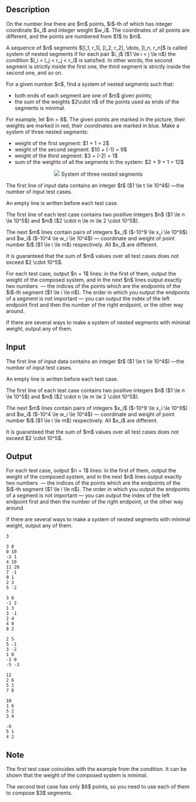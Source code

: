 ## Description

<div><p>On the number line there are $m$ points, $i$-th of which has integer coordinate $x_i$ and integer weight $w_i$. The coordinates of all points are different, and the points are numbered from $1$ to $m$.</p><p>A sequence of $n$ segments $[l_1, r_1], [l_2, r_2], \dots, [l_n, r_n]$ is called <span class="tex-font-style-it">system of nested segments</span> if for each pair $i, j$ ($1 \le i &lt; j \le n$) the condition $l_i &lt; l_j &lt; r_j &lt; r_i$ is satisfied. In other words, the second segment is strictly inside the first one, the third segment is strictly inside the second one, and so on.</p><p>For a given number $n$, find a system of nested segments such that:</p><ul> <li> both ends of each segment are one of $m$ given points; </li><li> the sum of the weights $2\cdot n$ of the points used as ends of the segments is <span class="tex-font-style-bf">minimal</span>. </li></ul><p>For example, let $m = 8$. The given points are marked in the picture, their weights are marked in red, their coordinates are marked in blue. Make a system of three nested segments:</p><ul> <li> weight of the first segment: $1 + 1 = 2$ </li><li> weight of the second segment: $10 + (-1) = 9$ </li><li> weight of the third segment: $3 + (-2) = 1$ </li><li> sum of the weights of all the segments in the system: $2 + 9 + 1 = 12$ </li></ul><center> <img class="tex-graphics" src="file://k6kmdG2u.png" style="max-width: 100.0%;max-height: 100.0%;">   <span class="tex-font-size-small">System of three nested segments</span> </center></div><div class="input-specification"><p>The first line of input data contains an integer $t$ ($1 \le t \le 10^4$)&nbsp;—the number of input test cases.</p><p>An empty line is written before each test case.</p><p>The first line of each test case contains two positive integers $n$ ($1 \le n \le 10^5$) and $m$ ($2 \cdot n \le m \le 2 \cdot 10^5$). </p><p>The next $m$ lines contain pairs of integers $x_i$ ($-10^9 \le x_i \le 10^9$) and $w_i$ ($-10^4 \le w_i \le 10^4$) — coordinate and weight of point number $i$ ($1 \le i \le m$) respectively. All $x_i$ are different.</p><p>It is guaranteed that the sum of $m$ values over all test cases does not exceed $2 \cdot 10^5$.</p></div><div class="output-specification"><p>For each test case, output $n + 1$ lines: in the first of them, output the weight of the composed system, and in the next $n$ lines output exactly two numbers &nbsp;— the indices of the points which are the endpoints of the $i$-th segment ($1 \le i \le n$). The order in which you output the endpoints of a segment is not important — you can output the index of the left endpoint first and then the number of the right endpoint, or the other way around.</p><p>If there are several ways to make a system of nested segments with minimal weight, output any of them.</p></div>

## Input

<p>The first line of input data contains an integer $t$ ($1 \le t \le 10^4$)&nbsp;—the number of input test cases.</p><p>An empty line is written before each test case.</p><p>The first line of each test case contains two positive integers $n$ ($1 \le n \le 10^5$) and $m$ ($2 \cdot n \le m \le 2 \cdot 10^5$). </p><p>The next $m$ lines contain pairs of integers $x_i$ ($-10^9 \le x_i \le 10^9$) and $w_i$ ($-10^4 \le w_i \le 10^4$) — coordinate and weight of point number $i$ ($1 \le i \le m$) respectively. All $x_i$ are different.</p><p>It is guaranteed that the sum of $m$ values over all test cases does not exceed $2 \cdot 10^5$.</p>

## Output

<p>For each test case, output $n + 1$ lines: in the first of them, output the weight of the composed system, and in the next $n$ lines output exactly two numbers &nbsp;— the indices of the points which are the endpoints of the $i$-th segment ($1 \le i \le n$). The order in which you output the endpoints of a segment is not important — you can output the index of the left endpoint first and then the number of the right endpoint, or the other way around.</p><p>If there are several ways to make a system of nested segments with minimal weight, output any of them.</p>





```input1
3

3 8
0 10
-2 1
4 10
11 20
7 -1
9 1
2 3
5 -2

3 6
-1 2
1 3
3 -1
2 4
4 0
8 2

2 5
5 -1
3 -2
1 0
-2 0
-5 -3
```




```output1
12
2 6
5 1
7 8

10
1 6
5 2
3 4

-6
5 1
4 2
```



## Note

<p>The first test case coincides with the example from the condition. It can be shown that the weight of the composed system is minimal.</p><p>The second test case has only $6$ points, so you need to use each of them to compose $3$ segments.</p>
